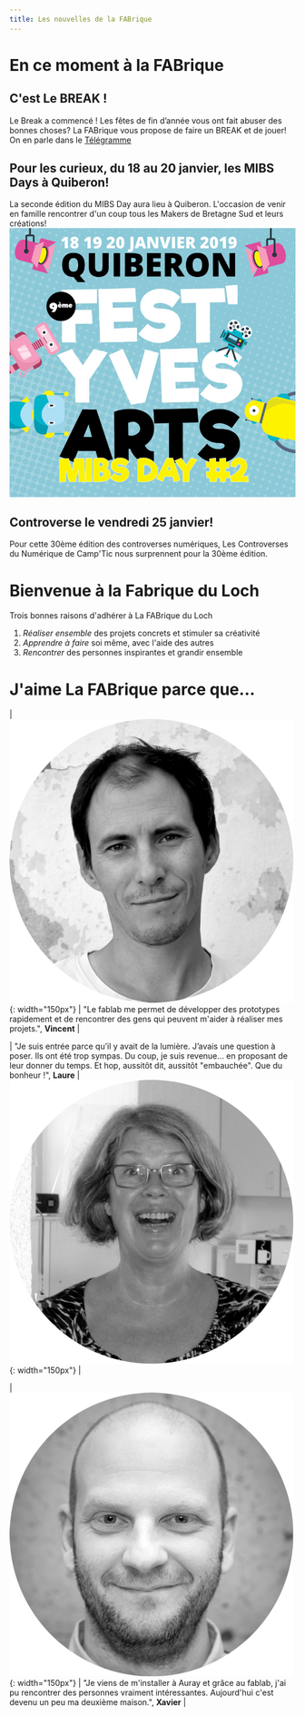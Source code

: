 ```yaml
---
title: Les nouvelles de la FABrique
---
```


# En ce moment à la FABrique

## C'est **Le BREAK !**
Le Break a commencé !
Les fêtes de fin d’année vous ont fait abuser des bonnes choses?
La FABrique vous propose de faire un BREAK et de jouer!
On en parle dans le [Télégramme](https://www.letelegramme.fr/morbihan/auray/auray-alcool-en-janvier-le-fablab-fait-sa-cure-06-01-2019-12176678.php)

## Pour les curieux, du 18 au 20 janvier, les **MIBS Days** à Quiberon!
La seconde édition du MIBS Day aura lieu à Quiberon.
L'occasion de venir en famille rencontrer d'un coup tous les Makers de Bretagne Sud et leurs créations!
![MIBS Day 2](assets/images/partenaires/FYA2019-aff-prov3.jpg)

## Controverse le vendredi 25 janvier!
Pour cette 30ème édition des controverses numériques,
Les Controverses du Numérique de Camp'Tic nous surprennent pour la 30ème édition.

# Bienvenue à la Fabrique du Loch

Trois bonnes raisons d'adhérer à La FABrique du Loch
1. *Réaliser ensemble* des projets concrets et stimuler sa créativité
2. *Apprendre à faire* soi même, avec l'aide des autres
3. *Rencontrer* des personnes inspirantes et grandir ensemble

# J'aime La FABrique parce que...

| ![Vincent](assets/images/membres/Vincent.png){: width="150px"} | "Le fablab me permet de développer des prototypes rapidement et de rencontrer des gens qui peuvent m'aider à réaliser mes projets.", **Vincent** |

| "Je suis entrée parce qu’il y avait de la lumière. J’avais une question à poser. Ils ont été trop sympas. Du coup, je suis revenue… en proposant de leur donner du temps. Et hop, aussitôt dit, aussitôt "embauchée". Que du bonheur !", **Laure** | ![Laure](assets/images/membres/Laure-04.png){: width="150px"} |


| ![Xavier](assets/images/membres/xavier.png){: width="150px"} |
"Je viens de m'installer à Auray et grâce au fablab, j'ai pu rencontrer des personnes vraiment intéressantes. Aujourd'hui c'est devenu un peu ma deuxième maison.", **Xavier** |
